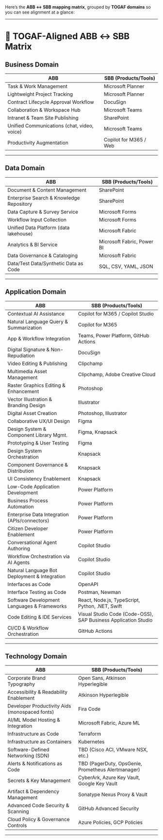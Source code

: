 Here’s the **ABB ↔ SBB mapping matrix**, grouped by **TOGAF domains** so you can see alignment at a glance:

---

# 📂 TOGAF-Aligned ABB ↔ SBB Matrix

## **Business Domain**

| **ABB**                                     | **SBB (Products/Tools)** |
| ------------------------------------------- | ------------------------ |
| Task & Work Management                      | Microsoft Planner        |
| Lightweight Project Tracking                | Microsoft Planner        |
| Contract Lifecycle Approval Workflow        | DocuSign                 |
| Collaboration & Workspace Hub               | Microsoft Teams          |
| Intranet & Team Site Publishing             | SharePoint               |
| Unified Communications (chat, video, voice) | Microsoft Teams          |
| Productivity Augmentation                   | Copilot for M365 / Web   |

---

## **Data Domain**

| **ABB**                                  | **SBB (Products/Tools)**   |
| ---------------------------------------- | -------------------------- |
| Document & Content Management            | SharePoint                 |
| Enterprise Search & Knowledge Repository | SharePoint                 |
| Data Capture & Survey Service            | Microsoft Forms            |
| Workflow Input Collection                | Microsoft Forms            |
| Unified Data Platform (data lakehouse)   | Microsoft Fabric           |
| Analytics & BI Service                   | Microsoft Fabric, Power BI |
| Data Governance & Cataloging             | Microsoft Fabric           |
| Data/Test Data/Synthetic Data as Code    | SQL, CSV, YAML, JSON       |

---

## **Application Domain**

| **ABB**                                       | **SBB (Products/Tools)**                                       |
| --------------------------------------------- | -------------------------------------------------------------- |
| Contextual AI Assistance                      | Copilot for M365 / Copilot Studio                              |
| Natural Language Query & Summarization        | Copilot for M365                                               |
| App & Workflow Integration                    | Teams, Power Platform, GitHub Actions                          |
| Digital Signature & Non-Repudiation           | DocuSign                                                       |
| Video Editing & Publishing                    | Clipchamp                                                      |
| Multimedia Asset Management                   | Clipchamp, Adobe Creative Cloud                                |
| Raster Graphics Editing & Enhancement         | Photoshop                                                      |
| Vector Illustration & Branding Design         | Illustrator                                                    |
| Digital Asset Creation                        | Photoshop, Illustrator                                         |
| Collaborative UX/UI Design                    | Figma                                                          |
| Design System & Component Library Mgmt.       | Figma, Knapsack                                                |
| Prototyping & User Testing                    | Figma                                                          |
| Design System Orchestration                   | Knapsack                                                       |
| Component Governance & Distribution           | Knapsack                                                       |
| UI Consistency Enablement                     | Knapsack                                                       |
| Low-Code Application Development              | Power Platform                                                 |
| Business Process Automation                   | Power Platform                                                 |
| Enterprise Data Integration (APIs/connectors) | Power Platform                                                 |
| Citizen Developer Enablement                  | Power Platform                                                 |
| Conversational Agent Authoring                | Copilot Studio                                                 |
| Workflow Orchestration via AI Agents          | Copilot Studio                                                 |
| Natural Language Bot Deployment & Integration | Copilot Studio                                                 |
| Interfaces as Code                            | OpenAPI                                                        |
| Interface Testing as Code                     | Postman, Newman                                                |
| Software Development Languages & Frameworks   | React, Node.js, TypeScript, Python, .NET, Swift                |
| Code Editing & IDE Services                   | Visual Studio Code (Code-OSS), SAP Business Application Studio |
| CI/CD & Workflow Orchestration                | GitHub Actions                                                 |

---

## **Technology Domain**

| **ABB**                                        | **SBB (Products/Tools)**                           |
| ---------------------------------------------- | -------------------------------------------------- |
| Corporate Brand Typography                     | Open Sans, Atkinson Hyperlegible                   |
| Accessibility & Readability Enablement         | Atkinson Hyperlegible                              |
| Developer Productivity Aids (monospaced fonts) | Fira Code                                          |
| AI/ML Model Hosting & Integration              | Microsoft Fabric, Azure ML                         |
| Infrastructure as Code                         | Terraform                                          |
| Infrastructure as Containers                   | Kubernetes                                         |
| Software-Defined Networking (SDN)              | TBD (Cisco ACI, VMware NSX, etc.)                  |
| Alerts & Notifications as Code                 | TBD (PagerDuty, OpsGenie, Prometheus Alertmanager) |
| Secrets & Key Management                       | CyberArk, Azure Key Vault, Google Key Vault        |
| Artifact & Dependency Management               | Sonatype Nexus Proxy & Vault                       |
| Advanced Code Security & Scanning              | GitHub Advanced Security                           |
| Cloud Policy & Governance Controls             | Azure Policies, GCP Policies                       |

---

